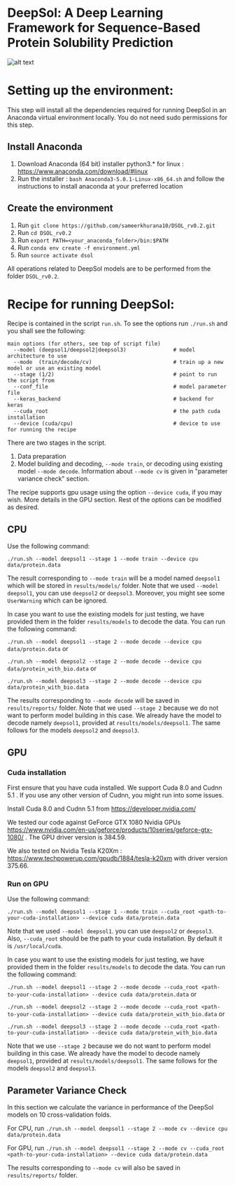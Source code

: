 # DeepSol: A Deep Learning Framework for Sequence-Based Protein Solubility Prediction

![alt text](http://people.csail.mit.edu/sameerk/dsol.svg)

# Setting up the environment:

This step will install all the dependencies required for running DeepSol in an Anaconda virtual environment locally. You do not need sudo permissions for this step.

## Install Anaconda
1. Download Anaconda (64 bit) installer python3.* for linux : https://www.anaconda.com/download/#linux
2. Run the installer : `bash Anaconda3-5.0.1-Linux-x86_64.sh` and follow the instructions to install anaconda at your preferred location

## Create the environment
1. Run `git clone https://github.com/sameerkhurana10/DSOL_rv0.2.git`
2. Run `cd DSOL_rv0.2`
3. Run `export PATH=<your_anaconda_folder>/bin:$PATH`
4. Run `conda env create -f environment.yml`
5. Run `source activate dsol`

All operations related to DeepSol models are to be performed from the folder `DSOL_rv0.2`.

# Recipe for running DeepSol:

Recipe is contained in the script `run.sh`. To see the options run `./run.sh` and you shall see the following:

```
main options (for others, see top of script file)
  --model (deepsol1/deepsol2|deepsol3)               # model architecture to use
  --mode  (train/decode/cv)                          # train up a new model or use an existing model
  --stage (1/2)                                      # point to run the script from 
  --conf_file                                        # model parameter file
  --keras_backend                                    # backend for keras
  --cuda_root                                        # the path cuda installation
  --device (cuda/cpu)                                # device to use for running the recipe
```
There are two stages in the script. 

1. Data preparation
2. Model building and decoding, `--mode train`, or decoding using existing model `--mode decode`. Information about `--mode cv` is given in "parameter variance check" section.

The recipe supports gpu usage using the option `--device cuda`, if you may wish. More details in the GPU section. Rest of the options can be modified as desired.

## CPU

Use the following command:

`./run.sh --model deepsol1 --stage 1 --mode train --device cpu data/protein.data`

The result corresponding to `--mode train` will be a model named `deepsol1` which will be stored in `results/models/` folder. Note that we used `--model deepsol1`, you can use `deepsol2` or `deepsol3`. Moreover, you might see some `UserWarning` which can be ignored.

In case you want to use the existing models for just testing, we have provided them in the folder `results/models` to decode the data. You can run the following command:

`./run.sh --model deepsol1 --stage 2 --mode decode --device cpu data/protein.data` or

`./run.sh --model deepsol2 --stage 2 --mode decode --device cpu data/protein_with_bio.data` or

`./run.sh --model deepsol3 --stage 2 --mode decode --device cpu data/protein_with_bio.data`

The results corresponding to `--mode decode` will be saved in `results/reports/` folder. Note that we used `--stage 2` because we do not want to perform model building in this case. We already have the model to decode namely `deepsol1`, provided at `results/models/deepsol1`. The same follows for the models `deepsol2` and `deepsol3`.

## GPU

### Cuda installation

First ensure that you have cuda installed. We support Cuda 8.0 and Cudnn 5.1 . If you use any other version of Cudnn, you might run into some issues.

Install Cuda 8.0 and Cudnn 5.1 from https://developer.nvidia.com/

We tested our code against GeForce GTX 1080 Nvidia GPUs https://www.nvidia.com/en-us/geforce/products/10series/geforce-gtx-1080/ . The GPU driver version is 384.59.

We also tested on Nvidia Tesla K20Xm : https://www.techpowerup.com/gpudb/1884/tesla-k20xm with driver version 375.66.

### Run on GPU

Use the following command:

`./run.sh --model deepsol1 --stage 1 --mode train --cuda_root <path-to-your-cuda-installation> --device cuda data/protein.data`

Note that we used `--model deepsol1`. you can use `deepsol2` or `deepsol3`. Also, `--cuda_root` should be the path to your cuda installation. By default it is `/usr/local/cuda`.

In case you want to use the existing models for just testing, we have provided them in the folder `results/models` to decode the data. You can run the following command:

`./run.sh --model deepsol1 --stage 2 --mode decode --cuda_root <path-to-your-cuda-installation> --device cuda data/protein.data` or

`./run.sh --model deepsol2 --stage 2 --mode decode --cuda_root <path-to-your-cuda-installation> --device cuda data/protein_with_bio.data` or

`./run.sh --model deepsol3 --stage 2 --mode decode --cuda_root <path-to-your-cuda-installation> --device cuda data/protein_with_bio.data` 

Note that we use `--stage 2` because we do not want to perform model building in this case. We already have the model to decode namely `deepsol1`, provided at `results/models/deepsol1`. The same follows for the models `deepsol2` and `deepsol3`.

## Parameter Variance Check

In this section we calculate the variance in performance of the DeepSol models on 10 cross-validation folds. 

For CPU, run `./run.sh --model deepsol1 --stage 2 --mode cv --device cpu data/protein.data`

For GPU, run `./run.sh --model deepsol1 --stage 2 --mode cv --cuda_root <path-to-your-cuda-installation> --device cuda data/protein.data`

The results corresponding to `--mode cv` will also be saved in `results/reports/` folder.
